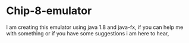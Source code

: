 # Chip-8-emulator
I am creating this emulator using java 1.8 and java-fx, if you can help me with something or if you have some suggestions i am here to hear,
